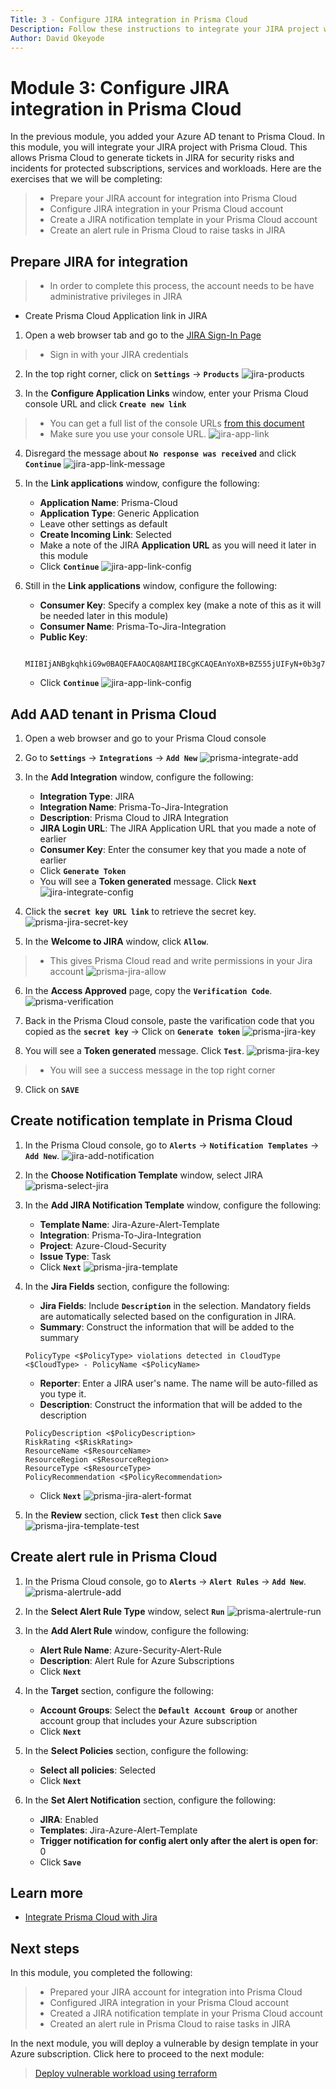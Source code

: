 ```yaml
---
Title: 3 - Configure JIRA integration in Prisma Cloud
Description: Follow these instructions to integrate your JIRA project with Prisma Cloud
Author: David Okeyode
---
```


# Module 3: Configure JIRA integration in Prisma Cloud

In the previous module, you added your Azure AD tenant to Prisma Cloud. In this module, you will integrate your JIRA project with Prisma Cloud. This allows Prisma Cloud to generate tickets in JIRA for security risks and incidents for protected subscriptions, services and workloads. Here are the exercises that we will be completing:

>* Prepare your JIRA account for integration into Prisma Cloud
>* Configure JIRA integration in your Prisma Cloud account
>* Create a JIRA notification template in your Prisma Cloud account
>* Create an alert rule in Prisma Cloud to raise tasks in JIRA
## Prepare JIRA for integration
>* In order to complete this process, the account needs to be have administrative privileges in JIRA
* Create Prisma Cloud Application link in JIRA

1. Open a web browser tab and go to the [JIRA Sign-In Page](https://id.atlassian.com/login)
>* Sign in with your JIRA credentials

2. In the top right corner, click on **`Settings`** → **`Products`**
![jira-products](../images/3-jira-products.png)

3. In the **Configure Application Links** window, enter your Prisma Cloud console URL and click **`Create new link`**
>* You can get a full list of the console URLs [from this document](https://docs.paloaltonetworks.com/prisma/prisma-cloud/prisma-cloud-admin/get-started-with-prisma-cloud/access-prisma-cloud.html)
>* Make sure you use your console URL.
![jira-app-link](../images/3-jira-app-link.png)

4. Disregard the message about **`No response was received`** and click **`Continue`**
![jira-app-link-message](../images/3-jira-app-link-message.png)

5. In the **Link applications** window, configure the following:
   * **Application Name**: Prisma-Cloud
   * **Application Type**: Generic Application
   * Leave other settings as default
   * **Create Incoming Link**: Selected
   * Make a note of the JIRA **Application URL** as you will need it later in this module
   * Click **`Continue`**
![jira-app-link-config](../images/3-jira-app-link-config.png)

6. Still in the **Link applications** window, configure the following:
   * **Consumer Key**: Specify a complex key (make a note of this as it will be needed later in this module)
   * **Consumer Name**: Prisma-To-Jira-Integration
   * **Public Key**: 
   ```
      MIIBIjANBgkqhkiG9w0BAQEFAAOCAQ8AMIIBCgKCAQEAnYoXB+BZ555jUIFyN+0b3g7haTchsyeWwDcUrTcebbDN1jy5zjZ/vp31//L9HzA0WCFtmgj5hhaFcMl1bCFY93oiobsiWsJmMLgDyYBghpManIQ73TEHDIAsV49r2TLtX01iRWSW65CefBHD6b/1rvrhxVDDKjfxgCMLojHBPb7nLqXMxOKrY8s1yCLXyzoFGTN6ankFgyJ0BQh+SMj/hyB59LPVin0bf415ME1FpCJ3yow258sOT7TAJ00ejyyhC3igh+nVQXP+1V0ztpnpfoXUypA7UKvdI0Qf1ZsviyHNwiNg7xgYc+H64cBmAgfcfDNzXyPmJZkM7cGC2y4ukQIDAQAB
   ```
   * Click **`Continue`**
![jira-app-link-config](../images/3-jira-app-link-config-b.png)


## Add AAD tenant in Prisma Cloud
1. Open a web browser and go to your Prisma Cloud console 
2. Go to **`Settings`** → **`Integrations`** → **`Add New`**
![prisma-integrate-add](../images/3-prisma-integrate-add.png)

3. In the **Add Integration** window, configure the following:
   * **Integration Type**: JIRA
   * **Integration Name**: Prisma-To-Jira-Integration
   * **Description**: Prisma Cloud to JIRA Integration
   * **JIRA Login URL**: The JIRA Application URL that you made a note of earlier
   * **Consumer Key**: Enter the consumer key that you made a note of earlier
   * Click **`Generate Token`** 
   * You will see a **Token generated** message. Click **`Next`**
![jira-integrate-config](../images/3-jira-integrate-config.png)

4. Click the **`secret key URL link`** to retrieve the secret key.
![prisma-jira-secret-key](../images/3-prisma-jira-secret-key.png)

5. In the **Welcome to JIRA** window, click **`Allow`**.
>* This gives Prisma Cloud read and write permissions in your Jira account
![prisma-jira-allow](../images/3-prisma-jira-allow.png)

6. In the **Access Approved** page, copy the **`Verification Code`**.
![prisma-verification](../images/3-prisma-verification.png)

7. Back in the Prisma Cloud console, paste the varification code that you copied as the **`secret key`** → Click on **`Generate token`**
![prisma-jira-key](../images/3-prisma-jira-key.png)

8. You will see a **Token generated** message. Click **`Test`**.
![prisma-jira-key](../images/3-prisma-jira-test.png)
>* You will see a success message in the top right corner

9. Click on **`SAVE`**

## Create notification template in Prisma Cloud
1. In the Prisma Cloud console, go to **`Alerts`** → **`Notification Templates`** → **`Add New`**.
![jira-add-notification](../images/3-jira-add-notification.png)

2. In the **Choose Notification Template** window, select JIRA
![prisma-select-jira](../images/3-prisma-select-jira.png)

3. In the **Add JIRA Notification Template** window, configure the following:
   * **Template Name**: Jira-Azure-Alert-Template
   * **Integration**: Prisma-To-Jira-Integration
   * **Project**: Azure-Cloud-Security
   * **Issue Type**: Task
   * Click **`Next`**
![prisma-jira-template](../images/3-prisma-jira-template.png)

4. In the **Jira Fields** section, configure the following:
   * **Jira Fields**: Include **`Description`** in the selection. Mandatory fields are automatically selected based on the configuration in JIRA.
   * **Summary**: Construct the information that will be added to the summary
   ```
   PolicyType <$PolicyType> violations detected in CloudType <$CloudType> - PolicyName <$PolicyName>
   ```
   * **Reporter**: Enter a JIRA user's name. The name will be auto-filled as you type it.
   * **Description**: Construct the information that will be added to the description
   ```
   PolicyDescription <$PolicyDescription>
   RiskRating <$RiskRating>
   ResourceName <$ResourceName>
   ResourceRegion <$ResourceRegion>
   ResourceType <$ResourceType>
   PolicyRecommendation <$PolicyRecommendation>
   ```
   * Click **`Next`**
![prisma-jira-alert-format](../images/3-prisma-jira-alert-format.png)

5. In the **Review** section, click **`Test`** then click **`Save`**
![prisma-jira-template-test](../images/3-prisma-jira-template-test.png)


## Create alert rule in Prisma Cloud
1. In the Prisma Cloud console, go to **`Alerts`** → **`Alert Rules`** → **`Add New`**.
![prisma-alertrule-add](../images/3-prisma-alertrule-add.png)

2. In the **Select Alert Rule Type** window, select **`Run`**
![prisma-alertrule-run](../images/3-prisma-alertrule-run.png)

3. In the **Add Alert Rule** window, configure the following:
   * **Alert Rule Name**: Azure-Security-Alert-Rule
   * **Description**: Alert Rule for Azure Subscriptions
   * Click **`Next`**

4. In the **Target** section, configure the following:
   * **Account Groups**: Select the **`Default Account Group`** or another account group that includes your Azure subscription
   * Click **`Next`**

5. In the **Select Policies** section, configure the following:
   * **Select all policies**: Selected 
   * Click **`Next`**

6. In the **Set Alert Notification** section, configure the following:
   * **JIRA**: Enabled
   * **Templates**: Jira-Azure-Alert-Template
   * **Trigger notification for config alert only after the alert is open for**: 0
   * Click **`Save`**

## Learn more
* [Integrate Prisma Cloud with Jira](https://docs.paloaltonetworks.com/prisma/prisma-cloud/prisma-cloud-admin/configure-external-integrations-on-prisma-cloud/integrate-prisma-cloud-with-jira.html)

## Next steps
In this module, you completed the following:
>* Prepared your JIRA account for integration into Prisma Cloud
>* Configured JIRA integration in your Prisma Cloud account
>* Created a JIRA notification template in your Prisma Cloud account
>* Created an alert rule in Prisma Cloud to raise tasks in JIRA

In the next module, you will deploy a vulnerable by design template in your Azure subscription. Click here to proceed to the next module:
> [Deploy vulnerable workload using terraform](4-deploy-vulnearble-workload.md)
